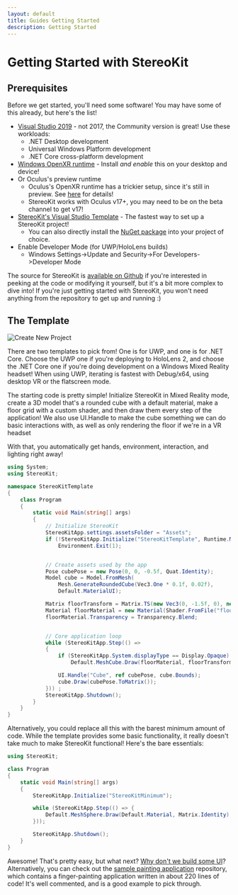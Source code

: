 ```yaml
---
layout: default
title: Guides Getting Started
description: Getting Started
---
```


# Getting Started with StereoKit

## Prerequisites

Before we get started, you'll need some software! You may have some of this already, but here's the list!

- [Visual Studio 2019](https://visualstudio.microsoft.com/vs/) - not 2017, the Community version is great! Use these workloads:
  - .NET Desktop development
  - Universal Windows Platform development
  - .NET Core cross-platform development
- [Windows OpenXR runtime](https://www.microsoft.com/store/productId/9n5cvvl23qbt) - Install *and enable* this on your desktop and device!
- Or Oculus's preview runtime
  - Oculus's OpenXR runtime has a trickier setup, since it's still in preview. See [here](https://github.com/maluoi/StereoKit/issues/41#issuecomment-574438421) for details!
  - StereoKit works with Oculus v17+, you may need to be on the beta channel to get v17!
- [StereoKit's Visual Studio Template](https://marketplace.visualstudio.com/items?itemName=NickKlingensmith.StereoKitTemplates) - The fastest way to set up a StereoKit project!
  - You can also directly install the [NuGet package](https://www.nuget.org/packages/StereoKit) into your project of choice.
- Enable Developer Mode (for UWP/HoloLens builds)
  - Windows Settings->Update and Security->For Developers->Developer Mode

The source for StereoKit is [available on Github](https://github.com/maluoi/StereoKit) if you're interested in peeking
at the code or modifying it yourself, but it's a bit more complex to dive into! If you're just getting started
with StereoKit, you won't need anything from the repository to get up and running :)

## The Template

![Create New Project]({{site.url}}/img/screenshots/VSNewProject.png)

There are two templates to pick from! One is for UWP, and one is for .NET Core. Choose the UWP one if you're deploying
to HoloLens 2, and choose the .NET Core one if you're doing development on a Windows Mixed Reality headset! When using
UWP, iterating is fastest with Debug/x64, using desktop VR or the flatscreen mode.

The starting code is pretty simple! Initialize StereoKit in Mixed Reality mode, create a 3D model that's a rounded
cube with a default material, make a floor grid with a custom shader, and then draw them every step of the application!
We also use UI.Handle to make the cube something we can do basic interactions with, as well as only rendering the floor
if we're in a VR headset

With that, you automatically get hands, environment, interaction, and lighting right away!

```csharp
using System;
using StereoKit;

namespace StereoKitTemplate
{
	class Program
	{
		static void Main(string[] args)
		{
			// Initialize StereoKit
			StereoKitApp.settings.assetsFolder = "Assets";
			if (!StereoKitApp.Initialize("StereoKitTemplate", Runtime.MixedReality))
				Environment.Exit(1);


			// Create assets used by the app
			Pose cubePose = new Pose(0, 0, -0.5f, Quat.Identity);
			Model cube = Model.FromMesh(
				Mesh.GenerateRoundedCube(Vec3.One * 0.1f, 0.02f),
				Default.MaterialUI);

			Matrix floorTransform = Matrix.TS(new Vec3(0, -1.5f, 0), new Vec3(30, 0.1f, 30));
			Material floorMaterial = new Material(Shader.FromFile("floor.hlsl"));
			floorMaterial.Transparency = Transparency.Blend;


			// Core application loop
			while (StereoKitApp.Step(() =>
			{
				if (StereoKitApp.System.displayType == Display.Opaque)
					Default.MeshCube.Draw(floorMaterial, floorTransform);

				UI.Handle("Cube", ref cubePose, cube.Bounds);
				cube.Draw(cubePose.ToMatrix());
			})) ;
			StereoKitApp.Shutdown();
		}
	}
}
```

Alternatively, you could replace all this with the barest minimum amount of code. While the template provides some
basic functionality, it really doesn't take much to make StereoKit functional! Here's the bare essentials:

```csharp
using StereoKit;

class Program
{
	static void Main(string[] args)
	{
		StereoKitApp.Initialize("StereoKitMinimum");

		while (StereoKitApp.Step(() => {
			Default.MeshSphere.Draw(Default.Material, Matrix.Identity);
		}));

		StereoKitApp.Shutdown();
	}
}
```

Awesome! That's pretty easy, but what next? [Why don't we build some UI]({{site.url}}/Pages/Guides/User-Interface.html)?
Alternatively, you can check out the [sample painting application](https://github.com/maluoi/StereoKit-PaintTutorial)
repository, which contains a finger-painting application written in about 220 lines of code! It's well commented, and is
a good example to pick through.

